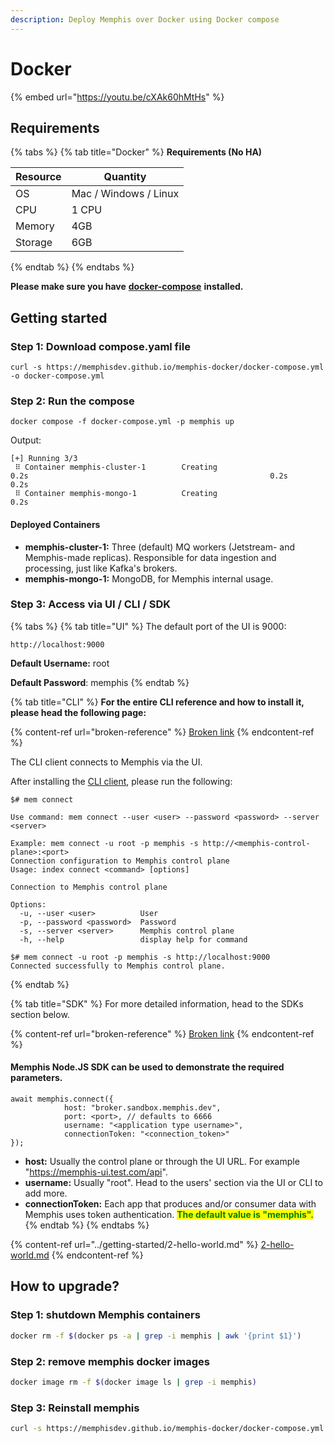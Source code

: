 ```yaml
---
description: Deploy Memphis over Docker using Docker compose
---
```


# Docker

{% embed url="https://youtu.be/cXAk60hMtHs" %}

## Requirements

{% tabs %}
{% tab title="Docker" %}
**Requirements (No HA)**

| Resource | Quantity               |
| -------- | ---------------------- |
| OS       | Mac / Windows / Linux  |
| CPU      | 1 CPU                  |
| Memory   | 4GB                    |
| Storage  | 6GB                    |
{% endtab %}
{% endtabs %}

**Please make sure you have** [**docker-compose**](https://docs.docker.com/compose/) **installed.**

## Getting started

### Step 1: Download compose.yaml file

```
curl -s https://memphisdev.github.io/memphis-docker/docker-compose.yml -o docker-compose.yml
```

### Step 2: Run the compose

```
docker compose -f docker-compose.yml -p memphis up
```

Output:

```
[+] Running 3/3
 ⠿ Container memphis-cluster-1        Creating                                                      0.2s                                                      0.2s                                                  0.2s
 ⠿ Container memphis-mongo-1          Creating                                                      0.2s
```

#### Deployed Containers

* **memphis-cluster-1:** Three (default) MQ workers (Jetstream- and Memphis-made replicas). Responsible for data ingestion and processing, just like Kafka's brokers.
* **memphis-mongo-1:** MongoDB, for Memphis internal usage.

### Step 3: Access via UI / CLI / SDK

{% tabs %}
{% tab title="UI" %}
The default port of the UI is 9000:

```
http://localhost:9000
```

**Default Username:** root

**Default Password**: memphis
{% endtab %}

{% tab title="CLI" %}
**For the entire CLI reference and how to install it, please head the following page:**

{% content-ref url="broken-reference" %}
[Broken link](broken-reference)
{% endcontent-ref %}



The CLI client connects to Memphis via the UI.

After installing the [CLI client](broken-reference), please run the following:

```
$# mem connect

Use command: mem connect --user <user> --password <password> --server <server>

Example: mem connect -u root -p memphis -s http://<memphis-control-plane>:<port>
Connection configuration to Memphis control plane
Usage: index connect <command> [options]

Connection to Memphis control plane

Options:
  -u, --user <user>          User
  -p, --password <password>  Password
  -s, --server <server>      Memphis control plane
  -h, --help                 display help for command
```



```
$# mem connect -u root -p memphis -s http://localhost:9000
Connected successfully to Memphis control plane.
```
{% endtab %}

{% tab title="SDK" %}
For more detailed information, head to the SDKs section below.

{% content-ref url="broken-reference" %}
[Broken link](broken-reference)
{% endcontent-ref %}

####

#### Memphis Node.JS SDK can be used to demonstrate the required parameters.

```
await memphis.connect({
            host: "broker.sandbox.memphis.dev",
            port: <port>, // defaults to 6666
            username: "<application type username>",
            connectionToken: "<connection_token>"
});
```

* **host:** Usually the control plane or through the UI URL. For example "https://memphis-ui.test.com/api".
* **username:** Usually "root". Head to the users' section via the UI or CLI to add more.
* **connectionToken:** Each app that produces and/or consumer data with Memphis uses token authentication. <mark style="color:green;">**The default value is "memphis".**</mark>
{% endtab %}
{% endtabs %}

{% content-ref url="../getting-started/2-hello-world.md" %}
[2-hello-world.md](../getting-started/2-hello-world.md)
{% endcontent-ref %}

## How to upgrade?

### Step 1: shutdown Memphis containers

```bash
docker rm -f $(docker ps -a | grep -i memphis | awk '{print $1}')
```

### Step 2: remove memphis docker images

```bash
docker image rm -f $(docker image ls | grep -i memphis)
```

### Step 3: Reinstall memphis

```bash
curl -s https://memphisdev.github.io/memphis-docker/docker-compose.yml -o docker-compose.yml && docker compose -f docker-compose.yml -p memphis up
```
